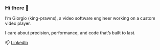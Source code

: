 ### Hi there 👋

I’m Giorgio (king-prawns), a video software engineer working on a custom video player.

I care about precision, performance, and code that’s built to last.

📫 [LinkedIn](https://www.linkedin.com/in/giorgiogamberoni)
